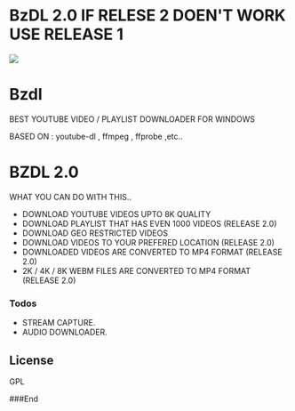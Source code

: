 # BzDL 2.0  IF RELESE 2 DOEN'T WORK USE RELEASE 1

![](https://i.ibb.co/3cq8D4f/social-2029117.png)


# Bzdl
BEST YOUTUBE VIDEO / PLAYLIST DOWNLOADER FOR WINDOWS

BASED ON : youtube-dl , ffmpeg , ffprobe ,etc..

# BZDL 2.0

WHAT YOU CAN DO WITH THIS..

  - DOWNLOAD YOUTUBE VIDEOS UPTO 8K QUALITY
  - DOWNLOAD PLAYLIST THAT HAS EVEN 1000 VIDEOS (RELEASE 2.0)
  - DOWNLOAD GEO RESTRICTED VIDEOS
  - DOWNLOAD VIDEOS TO YOUR PREFERED LOCATION (RELEASE 2.0)
  - DOWNLOADED VIDEOS ARE CONVERTED TO MP4 FORMAT (RELEASE 2.0)
  - 2K / 4K / 8K WEBM FILES ARE CONVERTED TO MP4 FORMAT (RELEASE 2.0)
  
### Todos

 - STREAM CAPTURE.
 - AUDIO DOWNLOADER.

License
----
GPL



###End
